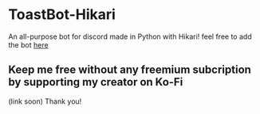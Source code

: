 # ToastBot-Hikari

An all-purpose bot for discord made in Python with Hikari!
feel free to add the bot [here](https://discord.com/api/oauth2/authorize?client_id=1046157801824735313&permissions=1101659163654&scope=bot%20applications.commands)

## Keep me free without any freemium subcription by supporting my creator on Ko-Fi

(link soon)
Thank you!
